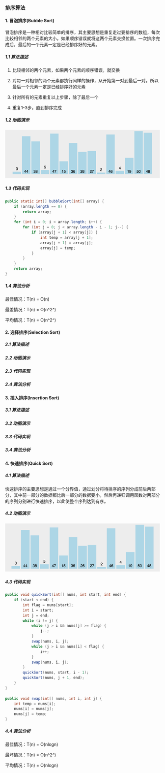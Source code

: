 ### 排序算法

#### 1. 冒泡排序(Bubble Sort)

冒泡排序是一种相对比较简单的排序，其主要思想是重复走过要排序的数组，每次比较相邻的两个元素的大小，如果顺序错误就将这两个元素交换位置。一次排序完成后，最后的一个元素一定是已经排序好的元素。

##### 1.1 算法描述

1. 比较相邻的两个元素，如果两个元素的顺序错误，就交换

2. 对每一对相邻的两个元素都执行同样的操作，从开始第一对到最后一对，所以最后一个元素一定是已经排序好的元素

3. 针对所有的元素重复以上步骤，除了最后一个

4. 重复1-3步，直到排序完成

##### 1.2 动图演示

![](images/bubbleSort.gif)

##### 1.3 代码实现

```java
public static int[] bubbleSort(int[] array) {
	if (array.length == 0) {
		return array;
	}
	for (int i = 0; i < array.length; i++) {
		for (int j = 0; j < array.length - i - 1; j--) {
			if (array[j + 1] < array[j]) {
				int temp = array[j + 1];
				array[j + 1] = array[j];
				array[j] = temp;
			}
		}
	}
	return array;
}
```

##### 1.4 算法分析

最佳情况：T(n) = O(n)

最差情况：T(n) = O(n^2^)

平均情况：T(n) = O(n^2^)

#### 2. 选择排序(Selection Sort)

##### 2.1 算法描述

##### 2.2 动图演示

##### 2.3 代码实现

##### 2.4 算法分析

#### 3. 插入排序(Insertion Sort)

##### 3.1 算法描述

##### 3.2 动图演示

##### 3.3 代码实现

##### 3.4 算法分析

#### 4. 快速排序(Quick Sort)

##### 4.1 算法描述

快速排序的主要思想是通过一个分界值，通过划分将待排序的序列分成前后两部分，其中前一部分的数据都比后一部分的数据要小，然后再递归调用函数对两部分的序列分别进行快速排序，以此使整个序列达到有序。

##### 4.2 动图演示

![](images/quickSort.gif)

##### 4.3 代码实现

```java
public void quickSort(int[] nums, int start, int end) {
    if (start < end) {
        int flag = nums[start];
        int i = start;
        int j = end;
        while (i != j) {
            while (j > i && nums[j] >= flag) {
                j--;
            }
            swap(nums, i, j);
            while (j > i && nums[i] < flag) {
                i++;
            }
            swap(nums, i, j);
        }
        quickSort(nums, start, i - 1);
        quickSort(nums, j + 1, end);
    }
}

public void swap(int[] nums, int i, int j) {
    int temp = nums[i];
    nums[i] = nums[j];
    nums[j] = temp;
}
```

##### 4.4 算法分析

最佳情况：T(n) = O(nlogn)

最坏情况：T(n) = O(n^2^)

平均情况：T(n) = O(nlogn)
